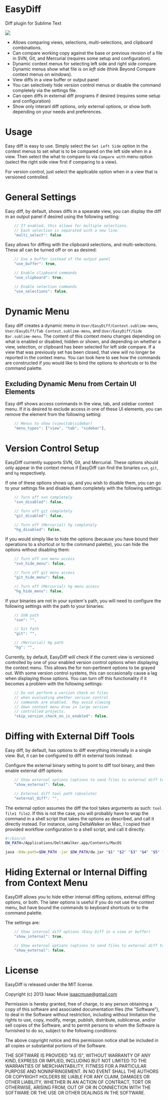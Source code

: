 # EasyDiff

Diff plugin for Sublime Text

<img src="https://dl.dropboxusercontent.com/u/342698/EasyDiff/menus.png" border="0"/>

- Allows comparing views, selections, multi-selections, and clipboard combinations.
- Can compare working copy against the base or previous revsion of a file in SVN, Git, and Mercurial (requires some setup and configuration).
- Dynamic context menus for selecting left side and right side compare.  Dynamic menus show what file is on *left* side (think Beyond Compare context menus on windows).
- View diffs in a view buffer or output panel
- You can selectively hide version control menus or disable the command completely via the settings file.
- Can open diffs in external diff programs if desired (requires some setup and configuration)
- Show only interanl diff options, only external options, or show both depending on your needs and preferences.

# Usage
Easy diff is easy to use.  Simply select the `Set Left Side` option in the context menus to set what is to be compared on the left side when in a view.  Then select the what to compare to via `Compare with` menu option (select the right side view first if comparing to a view).

For version control, just select the applicable option when in a view that is versioned controlled.

# General Settings
Easy diff, by default, shows diffs in a spearate view, you can display the diff in an output panel if desired using the following setting:

```javascript
    // If enabled, this allows for multiple selections.
    // Each selection is separated with a new line.
    "multi_select": false
```

Easy allows for diffing with the clipboard selections, and multi-selections.  These all can be turned off or on as desired:

```javascript
    // Use a buffer instead of the output panel
    "use_buffer": true,

    // Enable clipboard commands
    "use_clipboard": true,

    // Enable selection commands
    "use_selections": false,
```

# Dynamic Menu
Easy diff creates a dynamic menu in `User/EasyDiff/Context.sublime-menu`, `User/EasyDiff/Tab Context.sublime-menu`, and `User/EasyDiff/Side Bar.sublime-menu`.  The content of this context menu changes depending on what is enabled or disabled, hidden or shown, and depending on whether a view, selection, or clipboard has been selected for left side compare.  If a view that was previously set has been closed, that view will no longer be reported in the context menu.  You can look here to see how the commands are constructed if you would like to bind the options to shortcuts or to the command palette.

## Excluding Dynamic Menu from Certain UI Elements
Easy diff shows access commands in the view, tab, and sidebar context menu.  If it is desired to exclude access in one of these UI elements, you can remove the element from the following setting:

```javascript
    // Menus to show (view|tab|sidebar)
    "menu_types": ["view", "tab", "sidebar"],
```

# Version Control Setup
EasyDiff currently supports SVN, Git, and Mercurial.  These options should only appear in the context menus if EasyDiff can find the binaries `svn`, `git`, and `hg` respectively.

If one of these options shows up, and you wish to disable them, you can go to your settings file and disable them completely with the following settings:

```javascript
    // Turn off svn completely
    "svn_disabled": false,

    // Turn off git completely
    "git_disabled": false,

    // Turn off (Mercurial) hg completely
    "hg_disabled": false,
```

If you would simply like to hide the options (because you have bound their operations to a shortcut or to the command palette), you can hide the options without disabling them:

```javascript
    // Turn off svn menu access
    "svn_hide_menu": false,

    // Turn off git menu access
    "git_hide_menu": false,

    // Turn off (Mercurial) hg menu access
    "hg_hide_menu": false,
```

If your binaries are not in your system's path, you will need to configure the following settings with the path to your binaries:

```javascript
    // SVN path
    "svn": "",

    // Git Path
    "git": "",

    // (Mercurial) Hg path
    "hg": "",
```

Currently, by default, EasyDiff will check if the current view is versioned controlled by one of your enabled version control options when displaying the context menu.  This allows the for non-pertinent options to be grayed out.  With some version control systems, this can occasionally cause a lag when displaying those options.  You can turn off this functionality if it becomes a problem with the following settings:

```javascript
    // Do not perform a version check on files
    // when evaluating whether version control
    // commands are enabled.  May avoid slowing
    // down context menu draw in large version
    // controlled projects.
    "skip_version_check_on_is_enabled": false,
```

# Diffing with External Diff Tools
Easy diff, by default, has options to diff everything internally in a single view.  But, it can be configured to diff in external tools instead.

Configure the external binary setting to point to diff tool binary, and then enable external diff options:

```javascript
    // Show external options (options to send files to external diff tool)
    "show_external": false,

    // External diff tool path (absolute)
    "external_diff": "",
```

The external option assumes the diff the tool takes arguments as such: `tool file1 file2`.  If this is not the case, you will probably have to wrap the command in a shell script that takes the options as described, and call it directly instead.  For instance, using DeltaWalker on Mac, I copied their provided workflow configuration to a shell script, and call it directly:

```bash
#!/bin/sh
DW_PATH=/Applications/DeltaWalker.app/Contents/MacOS

java -Ddw.path=$DW_PATH -jar $DW_PATH/dw.jar "$1" "$2" "$3" "$4" "$5" "$6"

```

# Hiding External or Internal Diffing from Context Menu
EasyDiff allows you to hide either internal diffing options, external diffing options, or both.  The later options is useful if you do not use the context menu, but have bound the commands to keyboard shortcuts or to the command palette.

The settings are:
```javascript
    // Show internal diff options (Easy Diff in a view or buffer)
    "show_internal": true,

    // Show external options (options to send files to external diff tool)
    "show_external": false,
```

# License

EasyDiff is released under the MIT license.

Copyright (c) 2013 Isaac Muse <isaacmuse@gmail.com>

Permission is hereby granted, free of charge, to any person obtaining a copy of this software and associated documentation files (the "Software"), to deal in the Software without restriction, including without limitation the rights to use, copy, modify, merge, publish, distribute, sublicense, and/or sell copies of the Software, and to permit persons to whom the Software is furnished to do so, subject to the following conditions:

The above copyright notice and this permission notice shall be included in all copies or substantial portions of the Software.

THE SOFTWARE IS PROVIDED "AS IS", WITHOUT WARRANTY OF ANY KIND, EXPRESS OR IMPLIED, INCLUDING BUT NOT LIMITED TO THE WARRANTIES OF MERCHANTABILITY, FITNESS FOR A PARTICULAR PURPOSE AND NONINFRINGEMENT. IN NO EVENT SHALL THE AUTHORS OR COPYRIGHT HOLDERS BE LIABLE FOR ANY CLAIM, DAMAGES OR OTHER LIABILITY, WHETHER IN AN ACTION OF CONTRACT, TORT OR OTHERWISE, ARISING FROM, OUT OF OR IN CONNECTION WITH THE SOFTWARE OR THE USE OR OTHER DEALINGS IN THE SOFTWARE.
